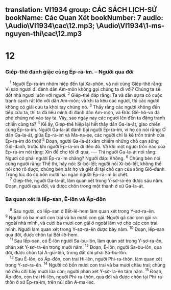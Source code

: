 translation: VI1934
group: CÁC SÁCH LỊCH-SỬ
bookName: Các Quan Xét 
bookNumber: 7
audio: \Audio\VI1934\cac\12.mp3; \Audio\VI1934\1-ms-nguyen-thi\cac\12.mp3
-------

<div class="title"><h1>12</h1><h3>Giép-thê đánh giặc cùng Ép-ra-im. – Người qua đời</h3></div>
<span class="verse cac_12_1"> <sup>1</sup> Người Ép-ra-im nhóm hiệp đến tại Xa-phôn, và nói cùng Giép-thê rằng: Vì sao ngươi đi đánh dân Am-môn không gọi chúng ta đi với? Chúng ta sẽ đốt nhà ngươi luôn với ngươi. </span>
<span class="verse cac_12_2"><sup>2</sup> Giép-thê đáp rằng: Ta và dân sự ta có cuộc tranh cạnh rất lớn với dân Am-môn; và khi ta kêu các ngươi, thì các ngươi không có giải cứu ta khỏi tay chúng nó. </span>
<span class="verse cac_12_3"><sup>3</sup> Thấy rằng các ngươi không đến tiếp cứu ta, thì ta đã liều mình đi đánh dân Am-môn, và Đức Giê-hô-va đã phó chúng nó vào tay ta. Vậy, sao ngày nay các ngươi lên đến ta đặng tranh chiến cùng ta? </span>
<span class="verse cac_12_4"><sup>4</sup> Kế ấy, Giép-thê hiệp lại hết thảy dân Ga-la-át, giao chiến cùng Ép-ra-im. Người Ga-la-át đánh bại người Ép-ra-im, vì họ có nói rằng: Ớ dân Ga-la-át, giữa Ép-ra-im và Ma-na-se, các người chỉ là kẻ trốn tránh của Ép-ra-im đó thôi! </span>
<span class="verse cac_12_5"><sup>5</sup> Đoạn, người Ga-la-át xâm chiếm những chỗ cạn sông Giô-đanh, trước khi người Ép-ra-im đi đến đó. Và khi một người trốn nào của Ép-ra-im nói rằng: Xin để cho tôi đi qua, --- Thì người Ga-la-át nói rằng: Ngươi có phải người Ép-ra-im chăng? Người đáp: Không. </span>
<span class="verse cac_12_6"><sup>6</sup> Chúng bèn nói cùng người rằng: Thế thì, hãy nói: Si-bô-lết; người nói Xi-bô-lết, không thể nói cho rõ được; chúng bèn bắt họ và giết đi tại chỗ cạn của sông Giô-đanh. Trong lúc đó có bốn mươi hai ngàn người Ép-ra-im bị chết. <br/></span>
<span class="verse cac_12_7"> <sup>7</sup> Giép-thê, người Ga-la-át, làm quan xét trong Y-sơ-ra-ên được sáu năm. Đoạn, người qua đời, và được chôn trong một thành ở xứ Ga-la-át. <br/></span>
<div class="title"><h3>Ba quan xét là Iếp-san, Ê-lôn và Áp-đôn</h3></div>
<span class="verse cac_12_8"> <sup>8</sup> Sau người, có Iếp-san ở Bết-lê-hem làm quan xét trong Y-sơ-ra-ên. </span>
<span class="verse cac_12_9"><sup>9</sup> Người có ba mươi con trai và ba mươi con gái. Người gả các con gái ra ngoài nhà mình, và cưới ba mươi con gái ở ngoài làm vợ cho các con trai mình. Người làm quan xét trong Y-sơ-ra-ên được bảy năm. </span>
<span class="verse cac_12_10"><sup>10</sup> Đoạn, Iếp-san qua đời, được chôn tại Bết-lê-hem. <br/></span>
<span class="verse cac_12_11"> <sup>11</sup> Sau Iếp-san, có Ê-lôn người Sa-bu-lôn, làm quan xét trong Y-sơ-ra-ên, phán xét Y-sơ-ra-ên trong mười năm. </span>
<span class="verse cac_12_12"><sup>12</sup> Đoạn, Ê-lôn, người Sa-bu-lôn, qua đời, được chôn tại A-gia-lôn, trong đất chi phái Sa-bu-lôn. <br/></span>
<span class="verse cac_12_13"> <sup>13</sup> Sau Ê-lôn, có Áp-đôn, con trai Hi-lên, người Phi-ra-thôn, làm quan xét trong Y-sơ-ra-ên. </span>
<span class="verse cac_12_14"><sup>14</sup> Người có bốn mươi con trai và ba mươi cháu trai; chúng nó đều cỡi bảy mươi lừa con; người phán xét Y-sơ-ra-ên tám năm. </span>
<span class="verse cac_12_15"><sup>15</sup> Đoạn, Áp-đôn, con trai Hi-lên, người Phi-ra-thôn, qua đời và được chôn tại Phi-ra-thôn ở xứ Ép-ra-im, trên núi dân A-ma-léc. <br/></span>
